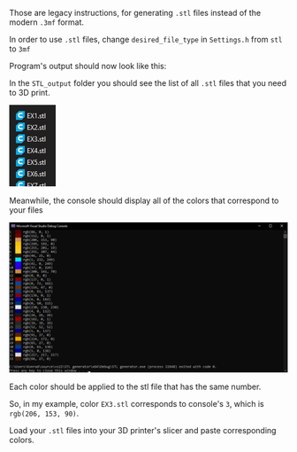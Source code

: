 Those are legacy instructions, for generating `.stl` files instead of the modern `.3mf` format.

In order to use `.stl` files, change `desired_file_type` in `Settings.h` from `stl` to `3mf`

Program's output should now look like this:

In the `STL_output` folder you should see the list of all `.stl` files that you need to 3D print.
  
  ![](media/stl_list.png)
  
  Meanwhile, the console should display all of the colors that correspond to your files
  
  ![](media/console_preview.png)
  
  Each color should be applied to the stl file that has the same number.
  
  So, in my example, color `EX3.stl` corresponds to console's `3`, which is `rgb(206, 153, 90)`.
  
  Load your `.stl` files into your 3D printer's slicer and paste corresponding colors.
